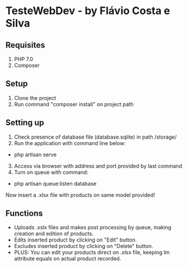 # TesteWebDev - by Flávio Costa e Silva
## Requisites
1. PHP 7.0
2. Composer

## Setup
1. Clone the project
2. Run command "composer install" on project path

## Setting up
1. Check presence of database file (database.sqlite) in path /storage/
2. Run the application with command line below:
* php artisan serve
3. Access via browser with address and port provided by last command
4. Turn on queue with command: 
* php artisan queue:listen database

Now insert a .xlsx file with products on same model provided!

## Functions
* Uploads .xslx files and makes post processing by queue, making creation and edition of products.
* Edits inserted product by clicking on "Edit" button.
* Excludes inserted product by clicking on "Delete" button.
* PLUS: You can edit your products direct on .xlsx file, keeping lm attribute equals on actual product recorded.